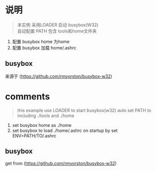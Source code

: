 # 说明
>本实例 采用LOADER 启动 busybox(W32)  
自动配置 PATH 包含 tools和home文件夹  
1. 配置 busybox home 为home  
2. 配置 busybox 加载 home/.ashrc
## busybox 
来源于 (https://github.com/rmyorston/busybox-w32)

# comments
>this example use LOADER to start busybox(w32)
auto set PATH to including ./tools and ./home
1. set busybox home as ./home
2. set busybox to load ./home/.ashrc on startup by set ENV=PATH/TO/.ashrc
## busybox 
get from (https://github.com/rmyorston/busybox-w32)
